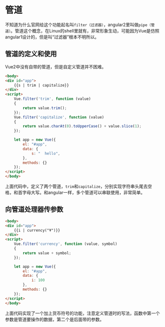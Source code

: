 # 管道

不知道为什么官网给这个功能起名叫`filter（过滤器）`，angular2里叫做`pipe（管道）`。管道这个概念，在Linux的shell里就有，非常形象生动，可能因为Vue是仿照angular1设计的，但是叫“过滤器”根本不明所以。

## 管道的定义和使用

Vue2中没有自带的管道，但是自定义管道并不困难。

```html
<body>
<div id="app">
	{{s | trim | capitalize}}
</div>
<script>
	Vue.filter('trim', function (value)
	{
		return value.trim();
	});
	Vue.filter('capitalize', function (value)
	{
		return value.charAt(0).toUpperCase() + value.slice(1);
	});

	let app = new Vue({
		el: "#app",
		data: {
			s: "  hello",
		},
		methods: {}
	});
</script>
</body>
```

上面代码中，定义了两个管道，`trim`和`capitalize`，分别实现字符串头尾去空格，和首字母大写。和angular一样，多个管道可以串联使用，非常简单。

## 向管道处理器传参数

```html
<body>
<div id="app">
	{{i | currency("¥")}}
</div>
<script>
	Vue.filter('currency', function (value, symbol)
	{
		return value + symbol;
	});

	let app = new Vue({
		el: "#app",
		data: {
			i: 100
		},
		methods: {}
	});
</script>
</body>
```

上面代码实现了一个加上货币符号的功能，注意定义管道时的写法，函数中第一个参数是管道要操作的数据，第二个是后面带的参数。
